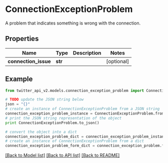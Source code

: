 # ConnectionExceptionProblem

A problem that indicates something is wrong with the connection.

## Properties
Name | Type | Description | Notes
------------ | ------------- | ------------- | -------------
**connection_issue** | **str** |  | [optional] 

## Example

```python
from twitter_api_v2.models.connection_exception_problem import ConnectionExceptionProblem

# TODO update the JSON string below
json = "{}"
# create an instance of ConnectionExceptionProblem from a JSON string
connection_exception_problem_instance = ConnectionExceptionProblem.from_json(json)
# print the JSON string representation of the object
print ConnectionExceptionProblem.to_json()

# convert the object into a dict
connection_exception_problem_dict = connection_exception_problem_instance.to_dict()
# create an instance of ConnectionExceptionProblem from a dict
connection_exception_problem_form_dict = connection_exception_problem.from_dict(connection_exception_problem_dict)
```
[[Back to Model list]](../README.md#documentation-for-models) [[Back to API list]](../README.md#documentation-for-api-endpoints) [[Back to README]](../README.md)



